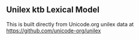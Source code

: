 Unilex ktb Lexical Model
----------------------

This is built directly from Unicode.org unilex data at
https://github.com/unicode-org/unilex
